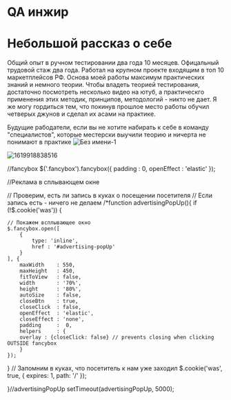 # QA инжир 
# Небольшой рассказ о себе
Общий опыт в ручном тестировании два года 10 месяцев. Офицальный трудовой стаж два года. Работал на крупном проекте входящим в топ 10 маркетплейсов РФ.
Основа моей работы максимум практических знаний и немного теории. Чтобы владеть теорией тестирования, достаточно посмотреть несколько видео на ютуб, а практическго применения этих методик, принципов, методологий - никто не дает. Я же могу гордиться тем, что покинув прошлое место работы обучил четверых джунов и сделал их асами на практике.


Будущие рабодатели, если вы не хотите набирать к себе в команду "специалистов", которые местерски выучили теорию и ничерта не понимают в практике
![Без имени-1](https://user-images.githubusercontent.com/124851355/217710195-16a5008d-ce36-49bf-bca4-31f295f205e1.png)

![1619918838516](https://user-images.githubusercontent.com/124851355/217707470-61e27d14-0e27-4d73-901c-51834a0ed386.png)


//fancybox
$('.fancybox').fancybox({
    padding : 0,
    openEffect  : 'elastic'
});

//Реклама в сплывающем окне

// Проверим, есть ли запись в куках о посещении посетителя
  // Если запись есть - ничего не делаем
  /*function advertisingPopUp(){
  if (!$.cookie('was')) {

    // Покажем всплывающее окно
	$.fancybox.open([
        {
            type: 'inline',
            href : '#advertising-popUp'
        }
    ], {
        maxWidth	: 550,
		maxHeight	: 450,
		fitToView	: false,
		width		: '70%',
		height		: '80%',
		autoSize	: false,
		closeBtn	: true,
		closeClick  : false,
		openEffect	: 'elastic',
		closeEffect	: 'none',
		padding		:  0,
    	helpers     : { 
        overlay : {closeClick: false} // prevents closing when clicking OUTSIDE fancybox
   		}
    });

  }
  // Запомним в куках, что посетитель к нам уже заходил
  $.cookie('was', true, {
    expires: 1,
    path: '/'
  }); 

  }//advertisingPopUp
setTimeout(advertisingPopUp, 5000);
